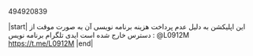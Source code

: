 494920839

|start|
این اپلیکشن به دلیل عدم پرداخت هزینه برنامه نویسی آن به صورت موقت از دسترس خارج شده است ایدی تلگرام برنامه نویس : @L0912M
https://t.me/L0912M
|end|
